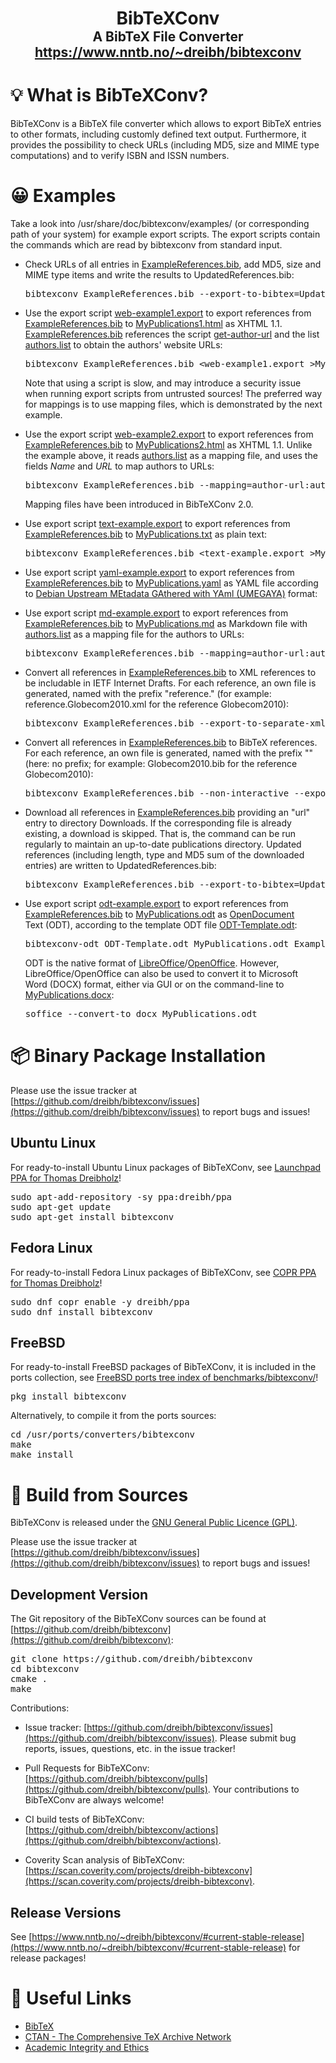 <h1 align="center">
 BibTeXConv<br />
 <span style="font-size:75%">A BibTeX File Converter</span><br />
 <a href="https://www.nntb.no/~dreibh/bibtexconv/">
  <span style="font-size: 75%;">https://www.nntb.no/~dreibh/bibtexconv</span>
 </a>
</h1>


# 💡 What is BibTeXConv?

BibTeXConv is a BibTeX file converter which allows to export BibTeX entries to other formats, including customly defined text output. Furthermore, it provides the possibility to check URLs (including MD5, size and MIME type computations) and to verify ISBN and ISSN numbers.

# 😀 Examples

Take a look into /usr/share/doc/bibtexconv/examples/ (or corresponding path of your system) for example export scripts. The export scripts contain the commands which are read by bibtexconv from standard input.

* Check URLs of all entries in [ExampleReferences.bib](src/ExampleReferences.bib), add MD5, size and MIME type items and write the results to UpdatedReferences.bib:

  <pre>
  bibtexconv ExampleReferences.bib --export-to-bibtex=UpdatedReferences.bib --check-urls --only-check-new-urls --non-interactive
  </pre>

* Use the export script [web-example1.export](src/web-example1.export) to export references from [ExampleReferences.bib](src/ExampleReferences.bib) to [MyPublications1.html](https://www.nntb.no/~dreibh/bibtexconv/MyPublications1.html) as XHTML 1.1. [ExampleReferences.bib](src/ExampleReferences.bib) references the script [get-author-url](src/get-author-url) and the list [authors.list](src/authors.list) to obtain the authors' website URLs:

  <pre>
  bibtexconv ExampleReferences.bib &lt;web-example1.export &gt;MyPublications1.html
  </pre>

  Note that using a script is slow, and may introduce a security issue when running export scripts from untrusted sources! The preferred way for mappings is to use mapping files, which is demonstrated by the next example.

* Use the export script [web-example2.export](src/web-example2.export) to export references from [ExampleReferences.bib](src/ExampleReferences.bib) to [MyPublications2.html](https://www.nntb.no/~dreibh/bibtexconv/MyPublications2.html) as XHTML 1.1. Unlike the example above, it reads [authors.list](src/authors.list) as a mapping file, and uses the fields *Name* and *URL* to map authors to URLs:

  <pre>
  bibtexconv ExampleReferences.bib --mapping=author-url:authors.list:Name:URL &lt;web-example2.export &gt;MyPublications2.html
  </pre>

  Mapping files have been introduced in BibTeXConv&nbsp;2.0.

* Use export script [text-example.export](src/text-example.export) to export references from [ExampleReferences.bib](src/ExampleReferences.bib) to [MyPublications.txt](https://www.nntb.no/~dreibh/bibtexconv/MyPublications.txt) as plain text:

  <pre>
  bibtexconv ExampleReferences.bib &lt;text-example.export &gt;MyPublications.txt
  </pre>

* Use export script [yaml-example.export](src/yaml-example.export) to export references from [ExampleReferences.bib](src/ExampleReferences.bib) to [MyPublications.yaml](https://www.nntb.no/~dreibh/bibtexconv/MyPublications.yaml) as YAML file according to [Debian Upstream MEtadata GAthered with YAml&nbsp;(UMEGAYA)](https://wiki.debian.org/UpstreamMetadata) format:

* Use export script [md-example.export](src/md-example.export) to export references from [ExampleReferences.bib](src/ExampleReferences.bib) to [MyPublications.md](https://www.nntb.no/~dreibh/bibtexconv/MyPublications.md) as Markdown file with [authors.list](src/authors.list) as a mapping file for the authors to URLs:

  <pre>
  bibtexconv ExampleReferences.bib --mapping=author-url:authors.list:Name:URL &lt;md-example.export &gt;MyPublications.md
  </pre>

* Convert all references in [ExampleReferences.bib](src/ExampleReferences.bib) to XML references to be includable in IETF Internet Drafts. For each reference, an own file is generated, named with the prefix "reference." (for example: reference.Globecom2010.xml for the reference Globecom2010):

  <pre>
  bibtexconv ExampleReferences.bib --export-to-separate-xmls=reference. --non-interactive
  </pre>

* Convert all references in [ExampleReferences.bib](src/ExampleReferences.bib) to BibTeX references. For each reference, an own file is generated, named with the prefix "" (here: no prefix; for example: Globecom2010.bib for the reference Globecom2010):
  <pre>
  bibtexconv ExampleReferences.bib --non-interactive --export-to-separate-bibtexs=
  </pre>

* Download all references in [ExampleReferences.bib](src/ExampleReferences.bib) providing an "url" entry to directory Downloads. If the corresponding file is already existing, a download is skipped. That is, the command can be run regularly to maintain an up-to-date publications directory. Updated references (including length, type and MD5 sum of the downloaded entries) are written to UpdatedReferences.bib:
  <pre>
  bibtexconv ExampleReferences.bib --export-to-bibtex=UpdatedReferences.bib --check-urls --store-downloads=Downloads --non-interactive
  </pre>

* Use export script [odt-example.export](src/odt-example.export) to export references from [ExampleReferences.bib](src/ExampleReferences.bib) to [MyPublications.odt](https://www.nntb.no/~dreibh/bibtexconv/MyPublications.odt) as [OpenDocument](https://www.adobe.com/uk/acrobat/resources/document-files/open-doc.html) Text (ODT), according to the template ODT file [ODT-Template.odt](src/ODT-Template.odt):

  <pre>
  bibtexconv-odt ODT-Template.odt MyPublications.odt ExampleReferences.bib odt-example.export
  </pre>

  ODT is the native format of [LibreOffice](https://www.libreoffice.org/)/[OpenOffice](https://www.openoffice.org/). However, LibreOffice/OpenOffice can also be used to convert it to Microsoft Word (DOCX) format, either via GUI or on the command-line to [MyPublications.docx](https://www.nntb.no/~dreibh/bibtexconv/MyPublications.docx):

  <pre>
  soffice --convert-to docx MyPublications.odt
  </pre>


# 📦 Binary Package Installation

Please use the issue tracker at [https://github.com/dreibh/bibtexconv/issues](https://github.com/dreibh/bibtexconv/issues) to report bugs and issues!

## Ubuntu Linux

For ready-to-install Ubuntu Linux packages of BibTeXConv, see [Launchpad PPA for Thomas Dreibholz](https://launchpad.net/~dreibh/+archive/ubuntu/ppa/+packages?field.name_filter=bibtexconv&field.status_filter=published&field.series_filter=)!

<pre>
sudo apt-add-repository -sy ppa:dreibh/ppa
sudo apt-get update
sudo apt-get install bibtexconv
</pre>

## Fedora Linux

For ready-to-install Fedora Linux packages of BibTeXConv, see [COPR PPA for Thomas Dreibholz](https://copr.fedorainfracloud.org/coprs/dreibh/ppa/package/bibtexconv/)!

<pre>
sudo dnf copr enable -y dreibh/ppa
sudo dnf install bibtexconv
</pre>

## FreeBSD

For ready-to-install FreeBSD packages of BibTeXConv, it is included in the ports collection, see [FreeBSD ports tree index of benchmarks/bibtexconv/](https://cgit.freebsd.org/ports/tree/converters/bibtexconv/)!

<pre>
pkg install bibtexconv
</pre>

Alternatively, to compile it from the ports sources:

<pre>
cd /usr/ports/converters/bibtexconv
make
make install
</pre>


# 💾 Build from Sources

BibTeXConv is released under the [GNU General Public Licence&nbsp;(GPL)](https://www.gnu.org/licenses/gpl-3.0.en.html#license-text).

Please use the issue tracker at [https://github.com/dreibh/bibtexconv/issues](https://github.com/dreibh/bibtexconv/issues) to report bugs and issues!

## Development Version

The Git repository of the BibTeXConv sources can be found at [https://github.com/dreibh/bibtexconv](https://github.com/dreibh/bibtexconv):

<pre>
git clone https://github.com/dreibh/bibtexconv
cd bibtexconv
cmake .
make
</pre>

Contributions:

* Issue tracker: [https://github.com/dreibh/bibtexconv/issues](https://github.com/dreibh/bibtexconv/issues).
  Please submit bug reports, issues, questions, etc. in the issue tracker!

* Pull Requests for BibTeXConv: [https://github.com/dreibh/bibtexconv/pulls](https://github.com/dreibh/bibtexconv/pulls).
  Your contributions to BibTeXConv are always welcome!

* CI build tests of BibTeXConv: [https://github.com/dreibh/bibtexconv/actions](https://github.com/dreibh/bibtexconv/actions).

* Coverity Scan analysis of BibTeXConv: [https://scan.coverity.com/projects/dreibh-bibtexconv](https://scan.coverity.com/projects/dreibh-bibtexconv).

## Release Versions

See [https://www.nntb.no/~dreibh/bibtexconv/#current-stable-release](https://www.nntb.no/~dreibh/bibtexconv/#current-stable-release) for release packages!


# 🔗 Useful Links

* [BibTeX](http://www.bibtex.org/)
* [CTAN - The Comprehensive TeX Archive Network](https://www.ctan.org/)
* [Academic Integrity and Ethics](https://web.archive.org/web/20190912152938/https://www.ittc.ku.edu/~jpgs/courses/lecture-academic-integrity-display.pdf)
